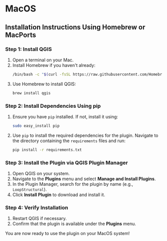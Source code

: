 # MacOS

## Installation Instructions Using Homebrew or MacPorts

### Step 1: Install QGIS
1. Open a terminal on your Mac.
2. Install Homebrew if you haven't already:
   ```bash
   /bin/bash -c "$(curl -fsSL https://raw.githubusercontent.com/Homebrew/install/HEAD/install.sh)"
   ```
3. Use Homebrew to install QGIS:
   ```bash
   brew install qgis
   ```
   
### Step 2: Install Dependencies Using pip
1. Ensure you have `pip` installed. If not, install it using:
   ```bash
   sudo easy_install pip
   ```
2. Use `pip` to install the required dependencies for the plugin. Navigate to the directory containing the `requirements` files and run:
   ```bash
   pip install -r requirements.txt
   ```

### Step 3: Install the Plugin via QGIS Plugin Manager
1. Open QGIS on your system.
2. Navigate to the **Plugins** menu and select **Manage and Install Plugins**.
3. In the Plugin Manager, search for the plugin by name (e.g., `LoopStructural`).
4. Click **Install Plugin** to download and install it.

### Step 4: Verify Installation
1. Restart QGIS if necessary.
2. Confirm that the plugin is available under the **Plugins** menu.

You are now ready to use the plugin on your MacOS system!